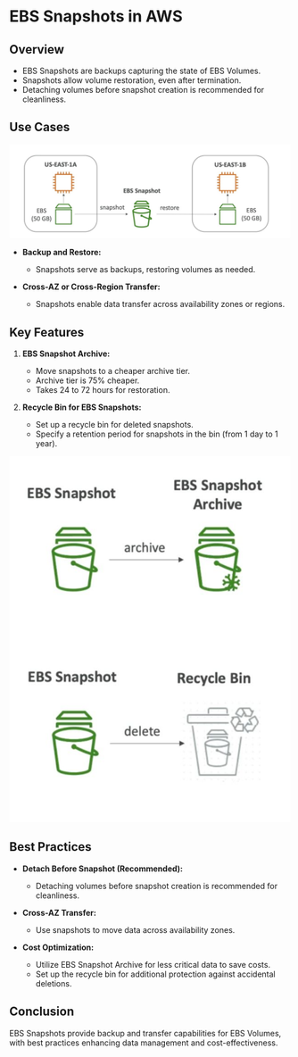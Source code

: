 # EBS Snapshots in AWS

## Overview

- EBS Snapshots are backups capturing the state of EBS Volumes.
- Snapshots allow volume restoration, even after termination.
- Detaching volumes before snapshot creation is recommended for cleanliness.

## Use Cases

![Snapshots](<../../../readme-images/EBS/EBS Snapshots.jpeg>)

- **Backup and Restore:**
  - Snapshots serve as backups, restoring volumes as needed.

- **Cross-AZ or Cross-Region Transfer:**
  - Snapshots enable data transfer across availability zones or regions.

## Key Features

1. **EBS Snapshot Archive:**
   - Move snapshots to a cheaper archive tier.
   - Archive tier is 75% cheaper.
   - Takes 24 to 72 hours for restoration.

2. **Recycle Bin for EBS Snapshots:**
   - Set up a recycle bin for deleted snapshots.
   - Specify a retention period for snapshots in the bin (from 1 day to 1 year).

![Snapshots Feature 1 ](<../../../readme-images/EBS/Snapshots Feature 1.jpeg>)


## Best Practices

- **Detach Before Snapshot (Recommended):**
  - Detaching volumes before snapshot creation is recommended for cleanliness.

- **Cross-AZ Transfer:**
  - Use snapshots to move data across availability zones.
  
- **Cost Optimization:**
  - Utilize EBS Snapshot Archive for less critical data to save costs.
  - Set up the recycle bin for additional protection against accidental deletions.

## Conclusion

EBS Snapshots provide backup and transfer capabilities for EBS Volumes, with best practices enhancing data management and cost-effectiveness.
